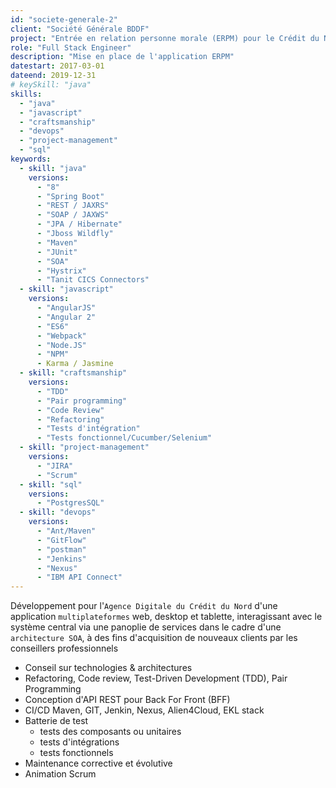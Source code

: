 ```yaml
---
id: "societe-generale-2"
client: "Société Générale BDDF"
project: "Entrée en relation personne morale (ERPM) pour le Crédit du Nord"
role: "Full Stack Engineer"
description: "Mise en place de l'application ERPM"
datestart: 2017-03-01
dateend: 2019-12-31
# keySkill: "java"
skills:
  - "java"
  - "javascript"
  - "craftsmanship"
  - "devops"
  - "project-management"
  - "sql"
keywords:
  - skill: "java"
    versions:
      - "8"
      - "Spring Boot"
      - "REST / JAXRS"
      - "SOAP / JAXWS"
      - "JPA / Hibernate"
      - "Jboss Wildfly"
      - "Maven"
      - "JUnit"
      - "SOA"
      - "Hystrix"
      - "Tanit CICS Connectors"
  - skill: "javascript"
    versions:
      - "AngularJS"
      - "Angular 2"
      - "ES6"
      - "Webpack"
      - "Node.JS"
      - "NPM"
      - Karma / Jasmine
  - skill: "craftsmanship"
    versions:
      - "TDD"
      - "Pair programming"
      - "Code Review"
      - "Refactoring"
      - "Tests d'intégration"
      - "Tests fonctionnel/Cucumber/Selenium"
  - skill: "project-management"
    versions:
      - "JIRA"
      - "Scrum"
  - skill: "sql"
    versions:
      - "PostgresSQL"
  - skill: "devops"
    versions:
      - "Ant/Maven"
      - "GitFlow"
      - "postman"
      - "Jenkins"
      - "Nexus"
      - "IBM API Connect"
---
```


Développement pour l'`Agence Digitale du Crédit du Nord` d'une application `multiplateformes` web, desktop et tablette, interagissant avec le système central via une panoplie de services dans le cadre d'une `architecture SOA`,
 à des fins d'acquisition de nouveaux clients par les conseillers professionnels
- Conseil sur technologies & architectures 
- Refactoring, Code review, Test-Driven Development (TDD), Pair Programming
- Conception d'API REST pour Back For Front (BFF)
- CI/CD Maven, GIT, Jenkin, Nexus, Alien4Cloud, EKL stack
- Batterie de test 
    - tests des composants ou unitaires
    - tests d'intégrations
    - tests fonctionnels
- Maintenance corrective et évolutive
- Animation Scrum
